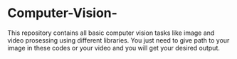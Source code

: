 # Computer-Vision-
This repository contains all basic computer vision  tasks like image and video prosessing using different libraries. You just need to give path to your image in these codes or your video and you will get your desired output. 
